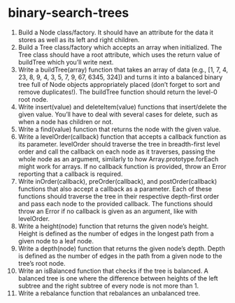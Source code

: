 # binary-search-trees
1. Build a Node class/factory. It should have an attribute for the data it stores as well as its left and right children.
2. Build a Tree class/factory which accepts an array when initialized. The Tree class should have a root attribute, which uses the return value of buildTree which you’ll write next.
3. Write a buildTree(array) function that takes an array of data (e.g., [1, 7, 4, 23, 8, 9, 4, 3, 5, 7, 9, 67, 6345, 324]) and turns it into a balanced binary tree full of Node objects appropriately placed (don’t forget to sort and remove duplicates!). The buildTree function should return the level-0 root node.
4. Write insert(value) and deleteItem(value) functions that insert/delete the given value. You’ll have to deal with several cases for delete, such as when a node has children or not. 
5. Write a find(value) function that returns the node with the given value.
6. Write a levelOrder(callback) function that accepts a callback function as its parameter. levelOrder should traverse the tree in breadth-first level order and call the callback on each node as it traverses, passing the whole node as an argument, similarly to how Array.prototype.forEach might work for arrays. If no callback function is provided, throw an Error reporting that a callback is required.
7. Write inOrder(callback), preOrder(callback), and postOrder(callback) functions that also accept a callback as a parameter. Each of these functions should traverse the tree in their respective depth-first order and pass each node to the provided callback. The functions should throw an Error if no callback is given as an argument, like with levelOrder.
8. Write a height(node) function that returns the given node’s height. Height is defined as the number of edges in the longest path from a given node to a leaf node.
9. Write a depth(node) function that returns the given node’s depth. Depth is defined as the number of edges in the path from a given node to the tree’s root node.
10. Write an isBalanced function that checks if the tree is balanced. A balanced tree is one where the difference between heights of the left subtree and the right subtree of every node is not more than 1.
11. Write a rebalance function that rebalances an unbalanced tree.